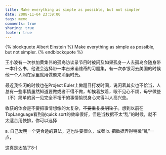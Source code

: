 ```yaml
---
title: Make everything as simple as possible, but not simpler
date: 2008-11-04 23:59:00
tags: memo
comments: true
sharing: true
footer: true
---
```

{% blockquote Albert Einstein %}
Make everything as simple as possible, but not simpler.
{% endblockquote %}


王小波有一次参加黄集伟的孤岛访谈录节目时被问及如果孤身一人去孤岛会随身带一本什么书，他说会选择带一本吉米诺维奇的习题集，有一次李银河去美国的时候他一个人闷在家里就用做题来消磨时光。

最近我空闲的时候也在Project Euler上做题目打发时间，说闲着其实也不恰当，人总有一些事情虽然知道要做或者不得不做，却挨着放着，眼不见心不烦，毋宁做些（不）简单的另一见完全不相干的事情愉悦身心来得叫人高兴些。

收获的体会是不要把事情想像的太复杂，~~不要重复发明轮子~~。想到以前在TopLanguage看到说quick sort的效率很好，但是当数据不太“乱”的时候，就不太适合用快排，你可以选择

a. 自己发明一个更合适的算法，这也许要很久，或者
b. 把数据弄得稍微“乱”一点，

这真是太酷了8-)
